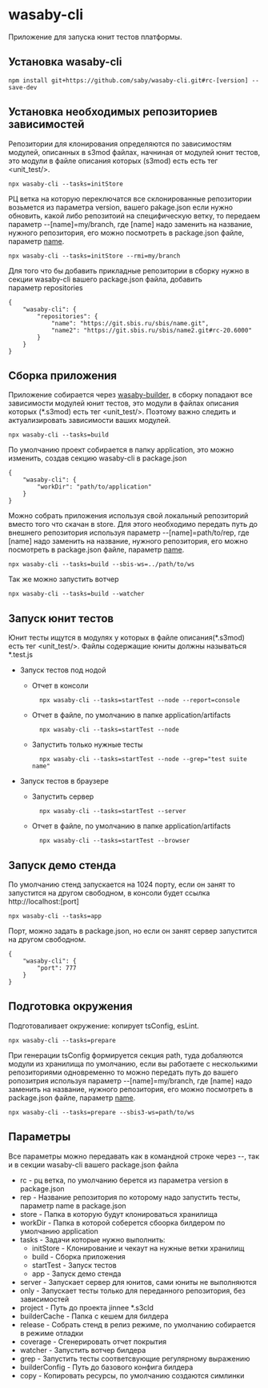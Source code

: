 # wasaby-cli
Приложение для запуска юнит тестов платформы. 

## Установка wasaby-cli
    
    npm install git+https://github.com/saby/wasaby-cli.git#rc-[version] --save-dev

## Установка необходимых репозиториев зависимостей
Репозитории для клонирования определяются по зависимостям модулей, описанных в s3mod файлах, начниная от модулей
юнит тестов, это модули в файле описания которых (s3mod) есть есть тег <unit_test/>. 

    npx wasaby-cli --tasks=initStore
    
РЦ ветка на которую переключатся все склонированные репозитории возьмется из параметра version, вашего pakage.json
если нужно обновить, какой либо репозитоий на специфическую ветку, то передаем параметр --[name]=my/branch, где [name]
надо заменить на название, нужного репозитория, его можно посмотреть в package.json файле, параметр [name](https://docs.npmjs.com/files/package.json#name). 
    
    npx wasaby-cli --tasks=initStore --rmi=my/branch   
      
Для того что бы добавить прикладные репозитории в сборку нужно в секции wasaby-cli вашего package.json файла, добавить  
параметр repositories

    {
        "wasaby-cli": {
            "repositories": {
                "name": "https://git.sbis.ru/sbis/name.git",
                "name2": "https://git.sbis.ru/sbis/name2.git#rc-20.6000"
            }  
        }
    }

## Cборка приложения
Приложение собирается через [wasaby-builder](https://github.com/saby/builder), в сборку попадают все зависимости 
модулей юнит тестов, это модули в файлах описания которых (*.s3mod) есть тег <unit_test/>. Поэтому важно следить и 
актуализировать зависимости ваших модулей.     
   
    npx wasaby-cli --tasks=build

По умолчанию проект собирается в папку application, это можно изменить, создав секцию wasaby-cli в package.json

    {
        "wasaby-cli": {
            "workDir": "path/to/application"    
        }
    }

Можно собрать приложения используя свой локальный репозиторий вместо того что скачан в store. Для этого необходимо 
передать путь до внешнего репозитория используя параметр --[name]=path/to/rep, где [name]
надо заменить на название, нужного репозитория, его можно посмотреть в package.json файле, параметр [name](https://docs.npmjs.com/files/package.json#name).  

    npx wasaby-cli --tasks=build --sbis-ws=../path/to/ws  

Так же можно запустить вотчер
    
    npx wasaby-cli --tasks=build --watcher
              
          
## Запуск юнит тестов
Юнит тесты ищутся в модулях у которых в файле описания(*.s3mod) есть тег <unit_test/>. Файлы содержащие 
юниты должны называться *.test.js 

* Запуск тестов под нодой

    * Отчет в консоли

            npx wasaby-cli --tasks=startTest --node --report=console
    
    * Отчет в файле, по умолчанию в папке application/artifacts    

            npx wasaby-cli --tasks=startTest --node
            
    * Запустить только нужные тесты
        
            npx wasaby-cli --tasks=startTest --node --grep="test suite name"         
            
       
* Запуск тестов в браузере

    * Запустить сервер 
    
            npx wasaby-cli --tasks=startTest --server

    * Отчет в файле, по умолчанию в папке application/artifacts    
           
            npx wasaby-cli --tasks=startTest --browser
            
## Запуск демо стенда 
По умолчанию стенд запускается на 1024 порту, если он занят то запустится на другом свободном, в консоли 
будет ссылка http://localhost:[port]
    
    npx wasaby-cli --tasks=app

Порт, можно задать в package.json, но если он занят сервер запустится на другом свободном. 
     
    {
        "wasaby-cli": {
            "port": 777    
        }
    } 
        
## Подготовка окружения
Подготоваливает окружение: копирует tsConfig, esLint.
 
    npx wasaby-cli --tasks=prepare
        
При генерации tsConfig формируется секция path, туда добаляются модули из хранилища по умолчанию, если вы работаете с 
несколькими репозиториями одновременно то можно передать путь до вашего ропозитрия используя параметр --[name]=my/branch, 
где [name] надо заменить на название, нужного репозитория, его можно посмотреть в package.json файле, параметр [name](https://docs.npmjs.com/files/package.json#name).

    npx wasaby-cli --tasks=prepare --sbis3-ws=path/to/ws
        
## Параметры
Все параметры можно передавать как в командной строке через --, так и в секции wasaby-cli вашего package.json файла

* rc - рц ветка, по умолчанию берется из параметра version в package.json     
* rep - Название репозитория по которому надо запустить тесты, параметр name в package.json  
* store - Папка в которую будут клонироваться хранилища
* workDir - Папка в которой соберется сбоорка билдером по умолчанию application
* tasks - Задачи которые нужно выполнить:    
    * initStore - Клонирование и чекаут на нужные ветки хранилищ
    * build - Сборка приложения
    * startTest - Запуск тестов
    * app - Запуск демо стенда
* server - Запускает сервер для юнитов, сами юниты не выполняются   
* only - Запускает тесты только для переданного репозитория, без зависимостей
* project - Путь до проекта jinnee *.s3cld   
* builderCache - Папка с кешем для билдера
* release - Собрать стенд в релиз режиме, по умолчанию собирается в режиме отладки
* coverage - Сгенерировать отчет покрытия
* watcher - Запустить вотчер билдера
* grep - Запустить тесты соответсвующие регулярному выражению  
* builderConfig - Путь до базового конфига билдера 
* copy - Копировать ресурсы, по умолчанию создаются симлинки

